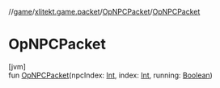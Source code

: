 //[game](../../../index.md)/[xlitekt.game.packet](../index.md)/[OpNPCPacket](index.md)/[OpNPCPacket](-op-n-p-c-packet.md)

# OpNPCPacket

[jvm]\
fun [OpNPCPacket](-op-n-p-c-packet.md)(npcIndex: [Int](https://kotlinlang.org/api/latest/jvm/stdlib/kotlin/-int/index.html), index: [Int](https://kotlinlang.org/api/latest/jvm/stdlib/kotlin/-int/index.html), running: [Boolean](https://kotlinlang.org/api/latest/jvm/stdlib/kotlin/-boolean/index.html))
